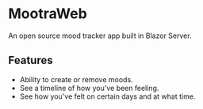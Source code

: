 # MootraWeb
An open source mood tracker app built in Blazor Server.

## Features
- Ability to create or remove moods.
- See a timeline of how you\'ve been feeling.
- See how you\'ve felt on certain days and at what time.